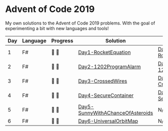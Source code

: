 # Advent of Code 2019

My own solutions to the Advent of Code 2019 problems.
With the goal of experimenting a bit with new languages and tools!

| Day | Language | Progress        | Solution | Test |
| --- | -------- | --------        | -------- | ---- |
|  1  | F#       | :star2: :star2: | [Day1-RocketEquation](https://github.com/Lerke/AdventOfCode2019/tree/master/Day1-RocketEquation) | [Day1-RocketEquation.Tests](https://github.com/Lerke/AdventOfCode2019/tree/master/Day1-RocketEquation.Tests) |
|  2  | F#       | :star2: :star2: | [Day2-1202ProgramAlarm](https://github.com/Lerke/AdventOfCode2019/tree/master/Day2-1202ProgramAlarm)       | [Day2-1202ProgramAlarm.Tests](https://github.com/Lerke/AdventOfCode2019/tree/master/Day2-1202ProgramAlarm.Tests)   |
|  3  | F#       | :star2: :star2: | [Day3-CrossedWires](https://github.com/Lerke/AdventOfCode2019/tree/master/Day3-CrossedWires)       | [Day3-CrossedWires.Tests](https://github.com/Lerke/AdventOfCode2019/tree/master/Day3-CrossedWires.Tests)   |
|  4  | F#       | :star2: :star2: | [Day4-SecureContainer](https://github.com/Lerke/AdventOfCode2019/tree/master/Day4-SecureContainer) | [Day4-SecureContainer.Tests](https://github.com/Lerke/AdventOfCode2019/tree/master/Day4-SecureContainer.Tests) |
|  5  | F#       | :star2: :star2: | [Day5-SunnyWithAChanceOfAsteroids](https://github.com/Lerke/AdventOfCode2019/tree/master/Day5-SunnyWithAChanceOfAsteroids) | N/A |
|  6  | F#       | :star2: :star2: | [Day6-UniversalOrbitMap](https://github.com/Lerke/AdventOfCode2019/tree/master/Day6-UniversalOrbitMap) | N/A |
